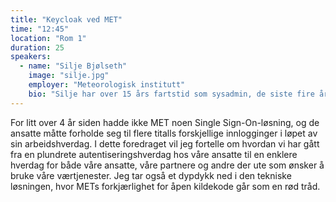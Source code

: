 ```yaml
---
title: "Keycloak ved MET"
time: "12:45"
location: "Rom 1"
duration: 25
speakers:
  - name: "Silje Bjølseth"
    image: "silje.jpg"
    employer: "Meteorologisk institutt"
    bio: "Silje har over 15 års fartstid som sysadmin, de siste fire årene hos Meteorologisk institutt. Med en mastergrad i astrofysikk i bunnen har hun en forkjærlighet for akademia og trives godt med å jobbe i kunnskapsbedrifter hvor åpenhet er en del av ryggraden. Etter å ha blitt introdusert for Linux i studietiden har åpen kildekode stått sentralt i arbeidshverdagen. På Meteorologisk institutt er hun ansatt i avdeling for IT-infrastruktur og er hovedansvarlig for instituttets Keycloak-løsning. Hun er også involvert i Kubernetes-plattformteamet."
---
```


For litt over 4 år siden hadde ikke MET noen Single Sign-On-løsning, og de ansatte måtte forholde seg til flere titalls forskjellige innlogginger i løpet av sin arbeidshverdag. I dette foredraget vil jeg fortelle om hvordan vi har gått fra en plundrete autentiseringshverdag hos våre ansatte til en enklere hverdag for både våre ansatte, våre partnere og andre der ute som ønsker å bruke våre værtjenester. Jeg tar også et dypdykk ned i den tekniske løsningen, hvor METs forkjærlighet for åpen kildekode går som en rød tråd.
